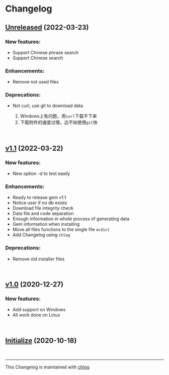 # Changelog

## [Unreleased](#) (2022-03-23)

### New features:

- Support Chinese phrase search 
- Support Chinese search

### Enhancements:

- Remove not used files

### Deprecations:

- Not curl, use git to download data

  1. Windows上有问题，用`curl`下载不下来
  2. 下载附件的速度过慢，远不如使用`git`快

<br>

## [v1.1](#) (2022-03-22)

### New features:

- New option -d to test easily

### Enhancements:

- Ready to release gem v1.1
- Notice user if no db exists
- Download file integrity check
- Data file and code separation
- Enough information in whole process of generating data
- Gem information when installing
- Move all files functions to the single file `ecdict`
- Add Changelog using `chlog`

### Deprecations:

- Remove old installer files

<br>

## [v1.0](#) (2020-12-27)

### New features:

- Add support on Windows
- All work done on Linux

<br>

## [Initialize](#) (2020-10-18)

<br>

<hr>

This Changelog is maintained with [chlog](https://github.com/ccmywish/chlog)

